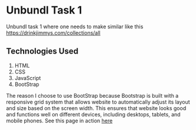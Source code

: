 # Unbundl Task 1

Unbundl task 1 where one needs to make similar like this https://drinkjimmys.com/collections/all

## Technologies Used
1. HTML
2. CSS
3. JavaScript
4. BootStrap

The reason I choose to use BootStrap because Bootstrap is built with a responsive grid system that allows website to automatically adjust its layout and size based on the screen width. This ensures that website looks good and functions well on different devices, including desktops, tablets, and mobile phones. See this page in action [here](https://argha-majumder.github.io/Unbundl_task1)